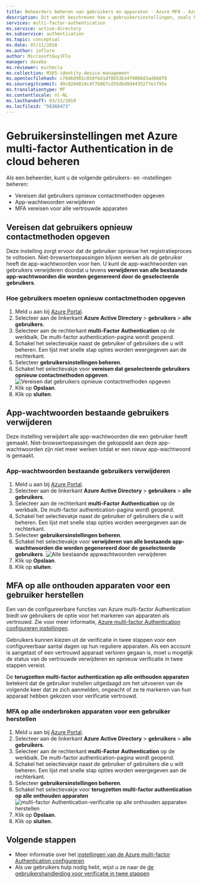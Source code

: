 ```yaml
---
title: Beheerders beheren van gebruikers en apparaten - Azure MFA - Azure Active Directory
description: Dit wordt beschreven hoe u gebruikersinstellingen, zoals het afdwingen van de gebruikers het proces proof-up opnieuw te doen.
services: multi-factor-authentication
ms.service: active-directory
ms.subservice: authentication
ms.topic: conceptual
ms.date: 07/11/2018
ms.author: joflore
author: MicrosoftGuyJFlo
manager: daveba
ms.reviewer: michmcla
ms.collection: M365-identity-device-management
ms.openlocfilehash: c78d6d901c050f6d1df8b53b34f0088d3ad8b0f8
ms.sourcegitcommit: 49c8204824c4f7b067cd35dbd0d44352f7e1f95e
ms.translationtype: MT
ms.contentlocale: nl-NL
ms.lasthandoff: 03/22/2019
ms.locfileid: "58368473"
---
```

# <a name="manage-user-settings-with-azure-multi-factor-authentication-in-the-cloud"></a>Gebruikersinstellingen met Azure multi-factor Authentication in de cloud beheren

Als een beheerder, kunt u de volgende gebruikers- en -instellingen beheren:

* Vereisen dat gebruikers opnieuw contactmethoden opgeven
* App-wachtwoorden verwijderen
* MFA vereisen voor alle vertrouwde apparaten

## <a name="require-users-to-provide-contact-methods-again"></a>Vereisen dat gebruikers opnieuw contactmethoden opgeven

Deze instelling zorgt ervoor dat de gebruiker opnieuw het registratieproces te voltooien. Niet-browsertoepassingen blijven werken als de gebruiker heeft de app-wachtwoorden voor hen.  U kunt de app-wachtwoorden van gebruikers verwijderen doordat u tevens **verwijderen van alle bestaande app-wachtwoorden die worden gegenereerd door de geselecteerde gebruikers**.

### <a name="how-to-require-users-to-provide-contact-methods-again"></a>Hoe gebruikers moeten opnieuw contactmethoden opgeven

1. Meld u aan bij [Azure Portal](https://portal.azure.com).
2. Selecteer aan de linkerkant **Azure Active Directory** > **gebruikers** > **alle gebruikers**.
3. Selecteer aan de rechterkant **multi-Factor Authentication** op de werkbalk. De multi-factor authentication-pagina wordt geopend.
4. Schakel het selectievakje naast de gebruiker of gebruikers die u wilt beheren. Een lijst met snelle stap opties worden weergegeven aan de rechterkant.
5. Selecteer **gebruikersinstellingen beheren**.
6. Schakel het selectievakje voor **vereisen dat geselecteerde gebruikers opnieuw contactmethoden opgeven**.
   ![Vereisen dat gebruikers opnieuw contactmethoden opgeven](./media/howto-mfa-userdevicesettings/reproofup.png)
7. Klik op **Opslaan**.
8. Klik op **sluiten**.

## <a name="delete-users-existing-app-passwords"></a>App-wachtwoorden bestaande gebruikers verwijderen

Deze instelling verwijdert alle app-wachtwoorden die een gebruiker heeft gemaakt. Niet-browsertoepassingen die gekoppeld aan deze app-wachtwoorden zijn niet meer werken totdat er een nieuw app-wachtwoord is gemaakt.

### <a name="how-to-delete-users-existing-app-passwords"></a>App-wachtwoorden bestaande gebruikers verwijderen

1. Meld u aan bij [Azure Portal](https://portal.azure.com).
2. Selecteer aan de linkerkant **Azure Active Directory** > **gebruikers** > **alle gebruikers**.
3. Selecteer aan de rechterkant **multi-Factor Authentication** op de werkbalk. De multi-factor authentication-pagina wordt geopend.
4. Schakel het selectievakje naast de gebruiker of gebruikers die u wilt beheren. Een lijst met snelle stap opties worden weergegeven aan de rechterkant.
5. Selecteer **gebruikersinstellingen beheren**.
6. Schakel het selectievakje voor **verwijderen van alle bestaande app-wachtwoorden die worden gegenereerd door de geselecteerde gebruikers**.
   ![Alle bestaande appwachtwoorden verwijderen](./media/howto-mfa-userdevicesettings/deleteapppasswords.png)
7. Klik op **Opslaan**.
8. Klik op **sluiten**.

## <a name="restore-mfa-on-all-remembered-devices-for-a-user"></a>MFA op alle onthouden apparaten voor een gebruiker herstellen

Een van de configureerbare functies van Azure multi-factor Authentication biedt uw gebruikers de optie voor het markeren van apparaten als vertrouwd. Zie voor meer informatie, [Azure multi-factor Authentication configureren instellingen](howto-mfa-mfasettings.md#remember-multi-factor-authentication).

Gebruikers kunnen kiezen uit de verificatie in twee stappen voor een configureerbaar aantal dagen op hun reguliere apparaten. Als een account is aangetast of een vertrouwd apparaat verloren gegaan is, moet u mogelijk de status van de vertrouwde verwijderen en opnieuw verificatie in twee stappen vereist.

De **terugzetten multi-factor authentication op alle onthouden apparaten** betekent dat de gebruiker instellen uitgedaagd om het uitvoeren van de volgende keer dat ze zich aanmelden, ongeacht of ze te markeren van hun apparaat hebben gekozen voor verificatie vertrouwd.

### <a name="how-to-restore-mfa-on-all-suspended-devices-for-a-user"></a>MFA op alle onderbroken apparaten voor een gebruiker herstellen

1. Meld u aan bij [Azure Portal](https://portal.azure.com).
2. Selecteer aan de linkerkant **Azure Active Directory** > **gebruikers** > **alle gebruikers**.
3. Selecteer aan de rechterkant **multi-Factor Authentication** op de werkbalk. De multi-factor authentication-pagina wordt geopend.
4. Schakel het selectievakje naast de gebruiker of gebruikers die u wilt beheren. Een lijst met snelle stap opties worden weergegeven aan de rechterkant.
5. Selecteer **gebruikersinstellingen beheren**.
6. Schakel het selectievakje voor **terugzetten multi-factor authentication op alle onthouden apparaten**
   ![multi-factor Authentication-verificatie op alle onthouden apparaten herstellen](./media/howto-mfa-userdevicesettings/rememberdevices.png)
7. Klik op **Opslaan**.
8. Klik op **sluiten**.

## <a name="next-steps"></a>Volgende stappen

- Meer informatie over het [instellingen van de Azure multi-factor Authentication configureren](howto-mfa-mfasettings.md)
- Als uw gebruikers hulp nodig hebt, wijst u ze naar de [de gebruikershandleiding voor verificatie in twee stappen](../user-help/multi-factor-authentication-end-user.md)
